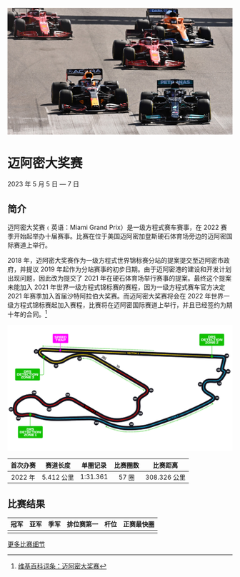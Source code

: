 ![迈阿密大奖赛](../../media/img/photos/us-miami.jpg)

# 迈阿密大奖赛

2023 年 5 月 5 日 — 7 日

## 简介

迈阿密大奖赛﹙英语：Miami Grand Prix）是一级方程式赛车赛事，在 2022 赛季开始起举办十届赛事。比赛在位于美国迈阿密加登斯硬石体育场旁边的迈阿密国际赛道上举行。

2018 年，迈阿密大奖赛作为一级方程式世界锦标赛分站的提案提交至迈阿密市政府，并提议 2019 年起作为分站赛事的初步日期。由于迈阿密港的建设和开发计划出现问题，因此改为提交了 2021 年在硬石体育场举行赛事的提案。最终这个提案未能加入 2021 年世界一级方程式锦标赛的赛程，因为一级方程式赛车官方决定 2021 年赛季加入首届沙特阿拉伯大奖赛。而迈阿密大奖赛将会在 2022 年世界一级方程式锦标赛起加入赛程，比赛将在迈阿密国际赛道上举行，并且已经签约为期十年的合同。[^1]

![赛道图](../../media/img/circuits/us-miami-2022.png)

| 首次办赛 |  赛道长度  | 单圈记录 | 比赛圈数 |   比赛距离   |
| :------: | :--------: | :------: | :------: | :----------: |
| 2022 年  | 5.412 公里 | 1:31.361 |  57 圈   | 308.326 公里 |

## 比赛结果

| 冠军 | 亚军 | 季军 | 排位赛第一 | 杆位 | 正赛最快圈 |
| :--: | :--: | :--: | :--: | :--: | :--: |
|  |  |  |  |  |  |

[更多比赛细节](https://www.formula1.com/en/racing/2023/Miami.html)

[^1]: [维基百科词条：迈阿密大奖赛](https://zh.wikipedia.org/wiki/%E9%82%81%E9%98%BF%E5%AF%86%E5%A4%A7%E7%8D%8E%E8%B3%BD)
